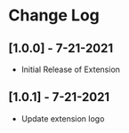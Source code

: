 # Change Log

## [1.0.0] - 7-21-2021

-   Initial Release of Extension

## [1.0.1] - 7-21-2021

-   Update extension logo
